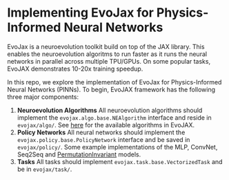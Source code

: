 # Implementing EvoJax for Physics-Informed Neural Networks

EvoJax is a neuroevolution toolkit build on top of the JAX library. This enables the neuroevolution algoritms to run faster as it runs the neural networks in parallel across multiple TPU/GPUs. On some popular tasks, EvoJAX demonstrates 10-20x training speedup.

In this repo, we explore the implementation of EvoJax for Physics-Informed Neural Networks (PINNs). To begin, EvoJAX framework has the following three major components:
1. **Neuroevolution Algorithms** All neuroevolution algorithms should implement the `evojax.algo.base.NEAlgorithm` interface and reside in `evojax/algo/`.
See [here](https://github.com/google/evojax/blob/main/evojax/algo/README.md) for the available algorithms in EvoJAX.
2. **Policy Networks** All neural networks should implement the `evojax.policy.base.PolicyNetwork` interface and be saved in `evojax/policy/`.
Some example implementations of the MLP, ConvNet, Seq2Seq and [PermutationInvariant](https://attentionneuron.github.io/) models.
3. **Tasks** All tasks should implement `evojax.task.base.VectorizedTask` and be in `evojax/task/`.


